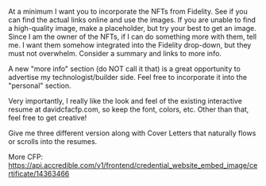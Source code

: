 At a minimum I want you to incorporate the NFTs from Fidelity.  See if you can find the actual links online and use the images.  If you are unable to find a high-quality image, make a placeholder, but try your best to get an image.  Since I am the owner of the NFTs, if I can do something more with them, tell me.  I want them somehow integrated into the Fidelity drop-down, but they must not overwhelm.  Consider a summary and links to more info.  

A new "more info" section (do NOT call it that) is a great opportunity to advertise my technologist/builder side.  Feel free to incorporate it into the "personal" section.

Very importantly, I really like the look and feel of the existing interactive resume at davidcfacfp.com, so keep the font, colors, etc.  Other than that, feel free to get creative!

Give me three different version along with Cover Letters that naturally flows or scrolls into the resumes.

More CFP: https://api.accredible.com/v1/frontend/credential_website_embed_image/certificate/14363466